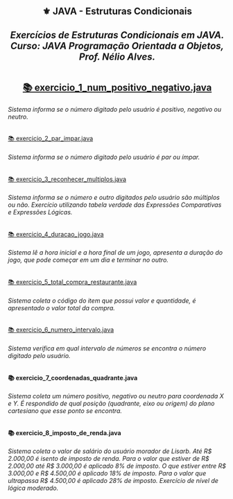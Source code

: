 

<h2 align="center">⚜️ JAVA - Estruturas Condicionais
<i><h4 align="center">Exercícios de Estruturas Condicionais em JAVA.<br>
Curso: JAVA Programação Orientada a Objetos, Prof. Nélio Alves.</i> 

## 

[📚 exercicio_1_num_positivo_negativo.java](https://github.com/AlianeAmaral/JAVA_estruturas_condicionais/blob/main/exercicio_1_num_positivo_negativo.java)<h6>Sistema informa se o número digitado pelo usuário é positivo, negativo ou neutro.</h6>

[📚 exercicio_2_par_impar.java](https://github.com/AlianeAmaral/JAVA_estruturas_condicionais/blob/main/exercicio_2_par_impar.java)<h6>Sistema informa se o número digitado pelo usuário é par ou ímpar.</h6>

[📚 exercicio_3_reconhecer_multiplos.java](https://github.com/AlianeAmaral/JAVA_estruturas_condicionais/blob/main/exercicio_3_reconhecer_multiplos.java)<h6>Sistema informa se o número e outro digitados pelo usuário são múltiplos ou não. Exercício utilizando tabela verdade das Expressões Comparativas e Expressões Lógicas.</h6>

[📚 exercicio_4_duracao_jogo.java](https://github.com/AlianeAmaral/JAVA_estruturas_condicionais/blob/main/exercicio_4_duracao_jogo.java)<h6>Sistema lê a hora inicial e a hora final de um jogo, apresenta a duração do jogo, que pode começar em um dia e terminar no outro.</h6>

[📚 exercicio_5_total_compra_restaurante.java](https://github.com/AlianeAmaral/JAVA_estruturas_condicionais/blob/main/exercicio_5_total_compra_restaurante.java)<h6>Sistema coleta o código do item que possui valor e quantidade, é apresentado o valor total da compra.</h6>

[📚 exercicio_6_numero_intervalo.java](https://github.com/AlianeAmaral/JAVA_estruturas_condicionais/blob/main/exercicio_6_numero_intervalo.java)<h6>Sistema verifica em qual intervalo de números se encontra o número digitado pelo usuário.</h6>

<h4>📚 exercicio_7_coordenadas_quadrante.java</h4>

<h6>Sistema coleta um número positivo, negativo ou neutro para coordenada X e Y. É respondido de qual posição (quadrante, eixo ou origem) do plano cartesiano que esse ponto se encontra.</h6>

<h4>📚 exercicio_8_imposto_de_renda.java</h4>

<h6>Sistema coleta o valor de salário do usuário morador de Lisarb. Até R$ 2.000,00 é isento de imposto de renda. Para o valor que estiver de R$ 2.000,00 até R$ 3.000,00 é aplicado 8% de imposto. O que estiver entre R$ 3.000,00 e R$ 4.500,00 é aplicado 18% de imposto. Para o valor que ultrapassa R$ 4.500,00 é aplicado 28% de imposto. Exercício de nível de lógica moderado.</h6>
